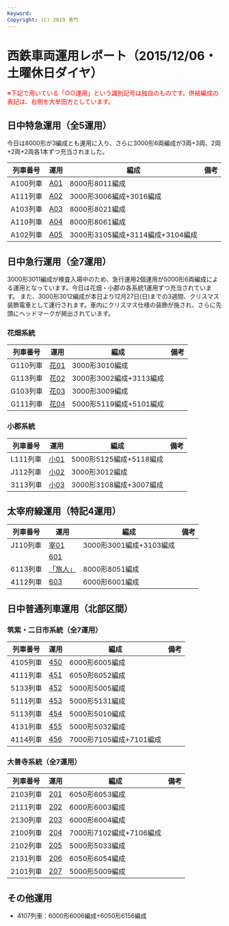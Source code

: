 ```yaml
---
Keyword: 
Copyright: (C) 2019 青竹
---
```


# 西鉄車両運用レポート（2015/12/06・土曜休日ダイヤ）

<span style="color:#FF0000;">※下記で用いている「○○運用」という識別記号は独自のものです。併結編成の表記は、右側を大牟田方としています。</span>

## 日中特急運用（全5運用）

今日は8000形が3編成とも運用に入り、さらに3000形6両編成が3両+3両、2両+2両+2両各1本ずつ充当されました。

| 列車番号 | 運用 | 編成 | 備考 |
| --- | --- | --- | --- |
| A100列車 | [A01](https://aotake91.net/railway/nishitetsu/dia/20150404/unyoulist-holiday.htm#HA01) | 8000形8011編成 |  |
| A111列車 | [A02](https://aotake91.net/railway/nishitetsu/dia/20150404/unyoulist-holiday.htm#HA02) | 3000形3006編成+3016編成 |  |
| A103列車 | [A03](https://aotake91.net/railway/nishitetsu/dia/20150404/unyoulist-holiday.htm#HA03) | 8000形8021編成 |  |
| A110列車 | [A04](https://aotake91.net/railway/nishitetsu/dia/20150404/unyoulist-holiday.htm#HA04) | 8000形8061編成 |  |
| A102列車 | [A05](https://aotake91.net/railway/nishitetsu/dia/20150404/unyoulist-holiday.htm#HA05) | 3000形3105編成+3114編成+3104編成 |  |

## 日中急行運用（全7運用）

3000形3011編成が検査入場中のため、急行運用2個運用が5000形6両編成による運用となっています。今日は花畑・小郡の各系統1運用ずつ充当されています。
また、3000形3012編成が本日より12月27日(日)までの3週間、クリスマス装飾電車として運行されます。車内にクリスマス仕様の装飾が施され、さらに先頭にヘッドマークが掲出されています。

### 花畑系統

| 列車番号 | 運用 | 編成 | 備考 |
| --- | --- | --- | --- |
| G110列車 | [花01](https://aotake91.net/railway/nishitetsu/dia/20150404/unyoulist-holiday.htm#HG01) | 3000形3010編成 |  |
| G113列車 | [花02](https://aotake91.net/railway/nishitetsu/dia/20150404/unyoulist-holiday.htm#HG02) | 3000形3002編成+3113編成 |  |
| G103列車 | [花03](https://aotake91.net/railway/nishitetsu/dia/20150404/unyoulist-holiday.htm#HG03) | 3000形3009編成 |  |
| G111列車 | [花04](https://aotake91.net/railway/nishitetsu/dia/20150404/unyoulist-holiday.htm#HG04) | 5000形5119編成+5101編成 |  |

### 小郡系統

| 列車番号 | 運用 | 編成 | 備考 |
| --- | --- | --- | --- |
| L111列車 | [小01](https://aotake91.net/railway/nishitetsu/dia/20150404/unyoulist-holiday.htm#HJ01) | 5000形5125編成+5118編成 |  |
| J112列車 | [小02](https://aotake91.net/railway/nishitetsu/dia/20150404/unyoulist-holiday.htm#HJ02) | 3000形3012編成 |  |
| 3113列車 | [小03](https://aotake91.net/railway/nishitetsu/dia/20150404/unyoulist-holiday.htm#HJ03) | 3000形3108編成+3007編成 |  |

## 太宰府線運用（特記4運用）

| 列車番号 | 運用 | 編成 | 備考 |
| --- | --- | --- | --- |
| J110列車 | [宰01](https://aotake91.net/railway/nishitetsu/dia/20150404/unyoulist-holiday.htm#HL01) | 3000形3001編成+3103編成 |  |
|  | [601](https://aotake91.net/railway/nishitetsu/dia/20150404/unyoulist-holiday.htm#H601) |  |  |
| 6113列車 | [「旅人」](https://aotake91.net/railway/nishitetsu/dia/20150404/unyoulist-holiday.htm#H602) | 8000形8051編成 |  |
| 4112列車 | [603](https://aotake91.net/railway/nishitetsu/dia/20150404/unyoulist-holiday.htm#H603) | 6000形6001編成 |  |

## 日中普通列車運用（北部区間）

### 筑紫・二日市系統（全7運用）

| 列車番号 | 運用 | 編成 | 備考 |
| --- | --- | --- | --- |
| 4105列車 | [450](https://aotake91.net/railway/nishitetsu/dia/20150404/unyoulist-holiday.htm#H450) | 6000形6005編成 |  |
| 4111列車 | [451](https://aotake91.net/railway/nishitetsu/dia/20150404/unyoulist-holiday.htm#H451) | 6050形6052編成 |  |
| 5133列車 | [452](https://aotake91.net/railway/nishitetsu/dia/20150404/unyoulist-holiday.htm#H452) | 5000形5005編成 |  |
| 5111列車 | [453](https://aotake91.net/railway/nishitetsu/dia/20150404/unyoulist-holiday.htm#H453) | 5000形5131編成 |  |
| 5113列車 | [454](https://aotake91.net/railway/nishitetsu/dia/20150404/unyoulist-holiday.htm#H454) | 5000形5010編成 |  |
| 4131列車 | [455](https://aotake91.net/railway/nishitetsu/dia/20150404/unyoulist-holiday.htm#H455) | 5000形5032編成 |  |
| 4114列車 | [456](https://aotake91.net/railway/nishitetsu/dia/20150404/unyoulist-holiday.htm#H456) | 7000形7105編成+7101編成 |  |

### 大善寺系統（全7運用）

| 列車番号 | 運用 | 編成 | 備考 |
| --- | --- | --- | --- |
| 2103列車 | [201](https://aotake91.net/railway/nishitetsu/dia/20150404/unyoulist-holiday.htm#H201) | 6050形6053編成 |  |
| 2111列車 | [202](https://aotake91.net/railway/nishitetsu/dia/20150404/unyoulist-holiday.htm#H202) | 6000形6003編成 |  |
| 2130列車 | [203](https://aotake91.net/railway/nishitetsu/dia/20150404/unyoulist-holiday.htm#H203) | 6000形6004編成 |  |
| 2100列車 | [204](https://aotake91.net/railway/nishitetsu/dia/20150404/unyoulist-holiday.htm#H204) | 7000形7102編成+7106編成 |  |
| 2102列車 | [205](https://aotake91.net/railway/nishitetsu/dia/20150404/unyoulist-holiday.htm#H205) | 5000形5033編成 |  |
| 2131列車 | [206](https://aotake91.net/railway/nishitetsu/dia/20150404/unyoulist-holiday.htm#H206) | 6050形6054編成 |  |
| 2101列車 | [207](https://aotake91.net/railway/nishitetsu/dia/20150404/unyoulist-holiday.htm#H207) | 5000形5009編成 |  |

## その他運用

* 4107列車：6000形6006編成+6050形6156編成

